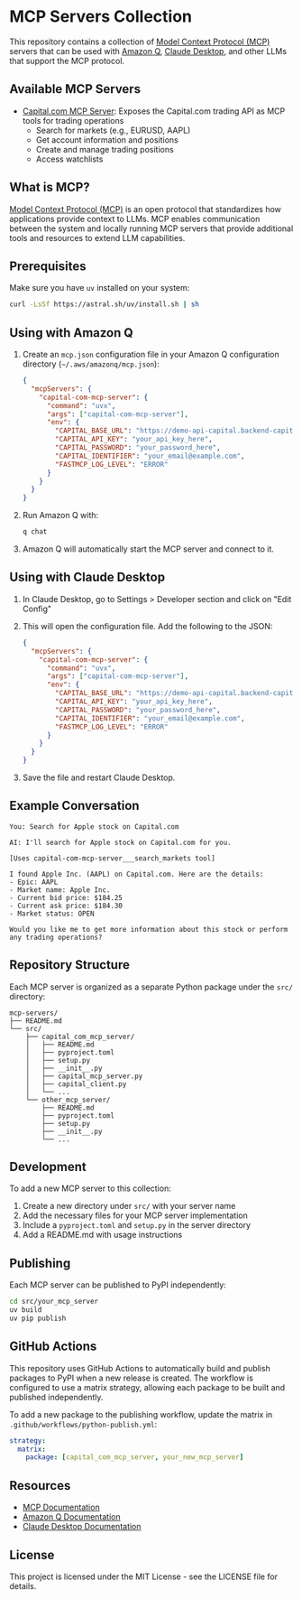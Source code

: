 # MCP Servers Collection

This repository contains a collection of [Model Context Protocol (MCP)](https://modelcontextprotocol.io/introduction) servers that can be used with [Amazon Q](https://aws.amazon.com/q/), [Claude Desktop](https://claude.ai/desktop), and other LLMs that support the MCP protocol.

## Available MCP Servers

- [Capital.com MCP Server](src/capital_com_mcp_server/README.md): Exposes the Capital.com trading API as MCP tools for trading operations
  - Search for markets (e.g., EURUSD, AAPL)
  - Get account information and positions
  - Create and manage trading positions
  - Access watchlists

## What is MCP?

[Model Context Protocol (MCP)](https://modelcontextprotocol.io/introduction) is an open protocol that standardizes how applications provide context to LLMs. MCP enables communication between the system and locally running MCP servers that provide additional tools and resources to extend LLM capabilities.

## Prerequisites

Make sure you have `uv` installed on your system:

```bash
curl -LsSf https://astral.sh/uv/install.sh | sh
```

## Using with Amazon Q

1. Create an `mcp.json` configuration file in your Amazon Q configuration directory (`~/.aws/amazonq/mcp.json`):
   ```json
   {
     "mcpServers": {
       "capital-com-mcp-server": {
         "command": "uvx",
         "args": ["capital-com-mcp-server"],
         "env": {
           "CAPITAL_BASE_URL": "https://demo-api-capital.backend-capital.com",
           "CAPITAL_API_KEY": "your_api_key_here",
           "CAPITAL_PASSWORD": "your_password_here",
           "CAPITAL_IDENTIFIER": "your_email@example.com",
           "FASTMCP_LOG_LEVEL": "ERROR"
         }
       }
     }
   }
   ```

2. Run Amazon Q with:
   ```bash
   q chat
   ```

3. Amazon Q will automatically start the MCP server and connect to it.

## Using with Claude Desktop

1. In Claude Desktop, go to Settings > Developer section and click on "Edit Config"
   
2. This will open the configuration file. Add the following to the JSON:
   ```json
   {
     "mcpServers": {
       "capital-com-mcp-server": {
         "command": "uvx",
         "args": ["capital-com-mcp-server"],
         "env": {
           "CAPITAL_BASE_URL": "https://demo-api-capital.backend-capital.com",
           "CAPITAL_API_KEY": "your_api_key_here",
           "CAPITAL_PASSWORD": "your_password_here",
           "CAPITAL_IDENTIFIER": "your_email@example.com",
           "FASTMCP_LOG_LEVEL": "ERROR"
         }
       }
     }
   }
   ```

3. Save the file and restart Claude Desktop.

## Example Conversation

```
You: Search for Apple stock on Capital.com

AI: I'll search for Apple stock on Capital.com for you.

[Uses capital-com-mcp-server___search_markets tool]

I found Apple Inc. (AAPL) on Capital.com. Here are the details:
- Epic: AAPL
- Market name: Apple Inc.
- Current bid price: $184.25
- Current ask price: $184.30
- Market status: OPEN

Would you like me to get more information about this stock or perform any trading operations?
```

## Repository Structure

Each MCP server is organized as a separate Python package under the `src/` directory:

```
mcp-servers/
├── README.md
└── src/
    ├── capital_com_mcp_server/
    │   ├── README.md
    │   ├── pyproject.toml
    │   ├── setup.py
    │   ├── __init__.py
    │   ├── capital_mcp_server.py
    │   ├── capital_client.py
    │   └── ...
    └── other_mcp_server/
        ├── README.md
        ├── pyproject.toml
        ├── setup.py
        ├── __init__.py
        └── ...
```

## Development

To add a new MCP server to this collection:

1. Create a new directory under `src/` with your server name
2. Add the necessary files for your MCP server implementation
3. Include a `pyproject.toml` and `setup.py` in the server directory
4. Add a README.md with usage instructions

## Publishing

Each MCP server can be published to PyPI independently:

```bash
cd src/your_mcp_server
uv build
uv pip publish
```

## GitHub Actions

This repository uses GitHub Actions to automatically build and publish packages to PyPI when a new release is created. The workflow is configured to use a matrix strategy, allowing each package to be built and published independently.

To add a new package to the publishing workflow, update the matrix in `.github/workflows/python-publish.yml`:

```yaml
strategy:
  matrix:
    package: [capital_com_mcp_server, your_new_mcp_server]
```

## Resources

- [MCP Documentation](https://modelcontextprotocol.io/introduction)
- [Amazon Q Documentation](https://docs.aws.amazon.com/amazonq/latest/qdeveloper-ug/what-is.html)
- [Claude Desktop Documentation](https://docs.anthropic.com/claude/)

## License

This project is licensed under the MIT License - see the LICENSE file for details.
